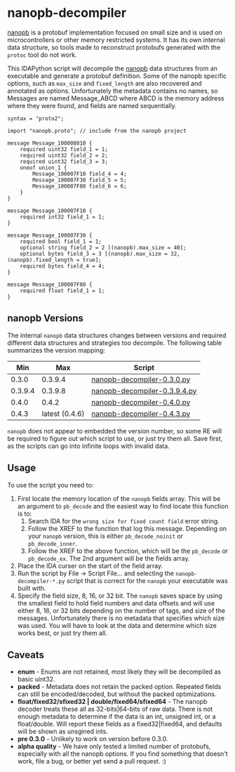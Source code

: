 # nanopb-decompiler

[nanopb](https://github.com/nanopb/nanopb) is a protobuf implementation focused on small size and is used on microcontrollers or other memory restricted systems. It has its own internal data structure, so tools made to reconstruct protobufs generated with the `protoc` tool do not work.

This IDAPython script will decompile the [nanopb](https://github.com/nanopb/nanopb) data structures from an executable and generate a protobuf definition. Some of the nanopb specific options, such as `max_size` and `fixed_length` are also recovered and annotated as options. Unfortunately the metadata contains no names, so Messages are named Message_ABCD where ABCD is the memory address where they were found, and fields are named sequentially.

```
syntax = "proto2";

import "nanopb.proto"; // include from the nanopb project

message Message_100008010 {
    required uint32 field_1 = 1;
    required uint32 field_2 = 2;
    required uint32 field_3 = 3;
    oneof union_1 {
        Message_100007F10 field_4 = 4;
        Message_100007F30 field_5 = 5;
        Message_100007F80 field_6 = 6;
    }
}

message Message_100007F10 {
    required int32 field_1 = 1;
}

message Message_100007F30 {
    required bool field_1 = 1;
    optional string field_2 = 2 [(nanopb).max_size = 40];
    optional bytes field_3 = 3 [(nanopb).max_size = 32, (nanopb).fixed_length = true];
    required bytes field_4 = 4;
}

message Message_100007F80 {
    required float field_1 = 1;
}
```

## nanopb Versions

The internal `nanopb` data structures changes between versions and required different data structures and strategies too decompile. The following table summarizes the version mapping:

| Min     | Max            | Script                                                       |
| ------- | -------------- | ------------------------------------------------------------ |
| 0.3.0   | 0.3.9.4        | [nanopb-decompiler-0.3.0.py](https://github.com/anvilventures/nanopb-decompiler/blob/main/ida/nanopb-decompiler-0.3.0.py) |
| 0.3.9.4 | 0.3.9.8        | [nanopb-decompiler-0.3.9.4.py](https://github.com/anvilventures/nanopb-decompiler/blob/main/ida/nanopb-decompiler-0.3.9.4.py) |
| 0.4.0   | 0.4.2          | [nanopb-decompiler-0.4.0.py](https://github.com/anvilventures/nanopb-decompiler/blob/main/ida/nanopb-decompiler-0.4.0.py) |
| 0.4.3   | latest (0.4.6) | [nanopb-decompiler-0.4.3.py](https://github.com/anvilventures/nanopb-decompiler/blob/main/ida/nanopb-decompiler-0.4.3.py) |

`nanopb` does not appear to embedded the version number, so some RE will be required to figure out which script to use, or just try them all. Save first, as the scripts can go into infinite loops with invalid data.

## Usage

To use the script you need to:

1. First locate the memory location of the `nanopb` fields array. This will be an argument to `pb_decode` and the easiest way to find locate this function is to:
    1. Search IDA for the `wrong size for fixed count field` error string.
    2. Follow the XREF to the function that log this message. Depending on your `nanopb` version, this is either `pb_decode_noinit` or `pb_decode_inner`.
    3. Follow the XREF to the above function, which will be the `pb_decode` or `pb_decode_ex`. The 2nd argument will be the fields array.
2. Place the IDA curser on the start of the field array.
3. Run the script by File -> Script File... and selecting the `nanopb-decompiler-*.py` script that is correct for the `nanopb` your executable was built with.
4. Specify the field size, 8, 16, or 32 bit. The `nanopb` saves space by using the smallest field to hold field numbers and data offsets and will use either 8, 16, or 32 bits depending on the number of tags, and size of the messages. Unfortunately there is no metadata that specifies which size was used. You will have to look at the data and determine which size works best, or just try them all.

## Caveats

* **enum** - Enums are not retained, most likely they will be decompiled as basic uint32.
* **packed** - Metadata does not retain the packed option. Repeated fields can still be encoded/decoded, but without the packed optimizations.
* **float/fixed32/sfixed32 | double/fixed64/sfixed64** - The nanopb decoder treats these all as 32-bits|64-bits of raw data. There is not enough metadata to determine if the data is an int, unsigned int, or a float/double. Will report these fields as a fixed32|fixed64, and defaults will be shown as unsgined ints.
* **pre 0.3.0** - Unlikely to work on version before 0.3.0.
* **alpha quality** - We have only tested a limited number of protobufs, especially with all the nanopb options. If you find something that doesn't work, file a bug, or better yet send a pull request. :) 
